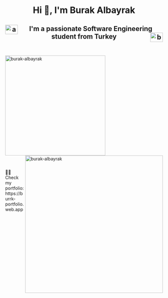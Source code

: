 <h1 align="center">Hi 👋, I'm Burak Albayrak</h1>

<h2 align="center"> <a href="https://linkedin.com/in/ahmet-burak-albayrak-8b5b44230" target="blank"><img align="left" src="https://raw.githubusercontent.com/rahuldkjain/github-profile-readme-generator/master/src/images/icons/Social/linked-in-alt.svg" alt="ahmet-burak-albayrak-8b5b44230" height="30" width="40" /></a> I'm a passionate Software Engineering student from Turkey <a href="https://www.leetcode.com/burak-albayrak" target="blank"><img align="right" src="https://raw.githubusercontent.com/rahuldkjain/github-profile-readme-generator/master/src/images/icons/Social/leet-code.svg" alt="burak-albayrak" height="30" width="40" /></a></h2>

<p>&nbsp;</p>

<p><img align="center" src="https://github-readme-stats.vercel.app/api/top-langs?username=burak-albayrak&show_icons=true&locale=en&layout=compact" width = "320" alt="burak-albayrak"/> <img align="right" src="https://github-readme-streak-stats.herokuapp.com/?user=burak-albayrak&" width = "440" alt="burak-albayrak"/></p>

<p>&nbsp;</p>

<p>
👨‍💻 Check my portfolio: https://burrk-portfolio.web.app
</p>
